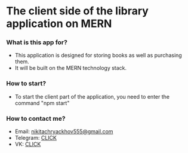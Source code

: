 # The client side of the library application on MERN


### What is this app for?

* This application is designed for storing books as well as purchasing them. 
* It will be built on the MERN technology stack.

### How to start? 
* To start the client part of the application, you need to enter the command "npm start"

### How to contact me?
* Email: nikitachryackhov555@gmail.com
* Telegram: [CLICK](https://t.me/gumus54)
* VK: [CLICK](https://vk.com/nikita_minov)

